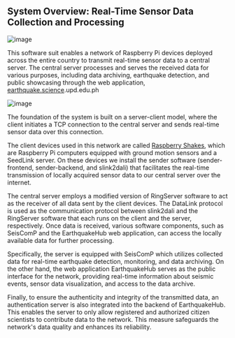 ## System Overview: Real-Time Sensor Data Collection and Processing

![image](https://github.com/UPRI-earthquake/upri-earthquake.github.io/assets/47804913/79ff3d2c-b613-441b-8951-55d87b603bf1)

This software suit enables a network of Raspberry Pi devices deployed across the entire country to transmit real-time sensor data to a central server. The central server processes and serves the received data for various purposes, including data archiving, earthquake detection, and public showcasing through the web application, [earthquake.science](http://earthquakehub.science/).upd.edu.ph 

![image](https://github.com/UPRI-earthquake/upri-earthquake.github.io/assets/47804913/bac3f29e-f973-46e1-abf2-cb197d33dfde)

The foundation of the system is built on a server-client model, where the client initiates a TCP connection to the central server and sends real-time sensor data over this connection. 

The client devices used in this network are called [Raspberry Shakes](https://raspberryshake.org/about/technology/), which are Raspberry Pi computers equipped with ground motion sensors and a SeedLink server. On these devices we install the sender software (sender-frontend, sender-backend, and slink2dali) that facilitates the real-time transmission of locally acquired sensor data to our central server over the internet.

The central server employs a modified version of RingServer software to act as the receiver of all data sent by the client devices. The DataLink protocol is used as the communication protocol between slink2dali and the RingServer software that each runs on the client and the server, respectively. Once data is received, various software components, such as SeisComP and the EarthquakeHub web application, can access the locally available data for further processing.

Specifically, the server is equipped with SeisComP which utilizes collected data for real-time earthquake detection, monitoring, and data archiving. On the other hand, the web application EarthquakeHub serves as the public interface for the network, providing real-time information about seismic events, sensor data visualization, and access to the data archive. 

Finally, to ensure the authenticity and integrity of the transmitted data, an authentication server is also integrated into the backend of EarthquakeHub. This enables the server to only allow registered and authorized citizen scientists to contribute data to the network. This measure safeguards the network's data quality and enhances its reliability.
